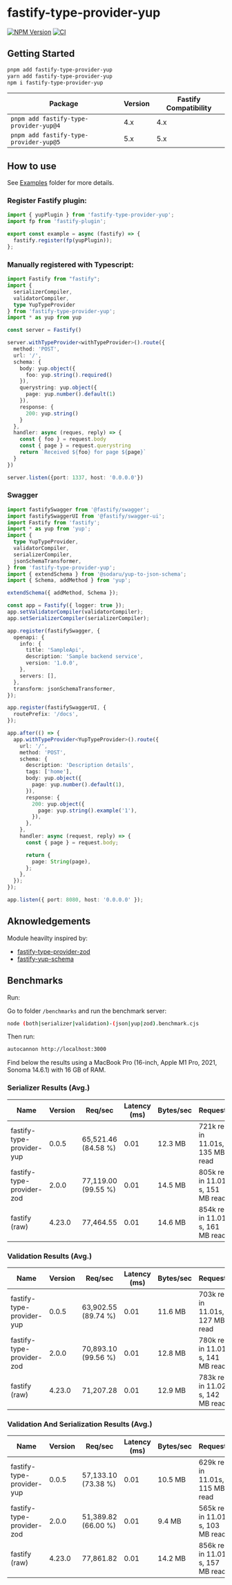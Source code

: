 # fastify-type-provider-yup

[![NPM Version](https://img.shields.io/npm/v/fastify-type-provider-yup.svg)](https://npmjs.org/package/fastify-type-provider-yup) [![CI](https://github.com/jorgevrgs/fastify-type-provider-yup/actions/workflows/tests.yml/badge.svg)](https://github.com/jorgevrgs/fastify-type-provider-yup/actions/workflows/tests.yml)

## Getting Started

```sh
pnpm add fastify-type-provider-yup
yarn add fastify-type-provider-yup
npm i fastify-type-provider-yup
```

| Package | Version | Fastify Compatibility |
| ------- | ------- | --------------------- |
| `pnpm add fastify-type-provider-yup@4` | 4.x | 4.x |
| `pnpm add fastify-type-provider-yup@5` | 5.x | 5.x |

## How to use

See [Examples](./examples) folder for more details.

### Register Fastify plugin:

```js
import { yupPlugin } from 'fastify-type-provider-yup';
import fp from 'fastify-plugin';

export const example = async (fastify) => {
  fastify.register(fp(yupPlugin));
};
```

### Manually registered with Typescript:

```ts
import Fastify from "fastify";
import {
  serializerCompiler,
  validatorCompiler,
  type YupTypeProvider
} from 'fastify-type-provider-yup';
import * as yup from yup

const server = Fastify()

server.withTypeProvider<withTypeProvider>().route({
  method: 'POST',
  url: '/',
  schema: {
    body: yup.object({
      foo: yup.string().required()
    }),
    querystring: yup.object({
      page: yup.number().default(1)
    }),
    response: {
      200: yup.string()
    }
  },
  handler: async (reques, reply) => {
    const { foo } = request.body
    const { page } = request.querystring
    return `Received ${foo} for page ${page}`
  }
})

server.listen({port: 1337, host: '0.0.0.0'})
```

### Swagger

```typescript
import fastifySwagger from '@fastify/swagger';
import fastifySwaggerUI from '@fastify/swagger-ui';
import Fastify from 'fastify';
import * as yup from 'yup';
import {
  type YupTypeProvider,
  validatorCompiler,
  serializerCompiler,
  jsonSchemaTransformer,
} from 'fastify-type-provider-yup';
import { extendSchema } from '@sodaru/yup-to-json-schema';
import { Schema, addMethod } from 'yup';

extendSchema({ addMethod, Schema });

const app = Fastify({ logger: true });
app.setValidatorCompiler(validatorCompiler);
app.setSerializerCompiler(serializerCompiler);

app.register(fastifySwagger, {
  openapi: {
    info: {
      title: 'SampleApi',
      description: 'Sample backend service',
      version: '1.0.0',
    },
    servers: [],
  },
  transform: jsonSchemaTransformer,
});

app.register(fastifySwaggerUI, {
  routePrefix: '/docs',
});

app.after(() => {
  app.withTypeProvider<YupTypeProvider>().route({
    url: '/',
    method: 'POST',
    schema: {
      description: 'Description details',
      tags: ['home'],
      body: yup.object({
        page: yup.number().default(1),
      }),
      response: {
        200: yup.object({
          page: yup.string().example('1'),
        }),
      },
    },
    handler: async (request, reply) => {
      const { page } = request.body;

      return {
        page: String(page),
      };
    },
  });
});

app.listen({ port: 8080, host: '0.0.0.0' });
```

## Aknowledgements

Module heavilty inspired by:

- [fastify-type-provider-zod](https://github.com/turkerdev/fastify-type-provider-zod)
- [fastify-yup-schema](https://github.com/balcieren/fastify-yup-schema)


## Benchmarks

Run:

Go to folder `/benchmarks` and run the benchmark server:

```sh
node (both|serializer|validation)-(json|yup|zod).benchmark.cjs
```

Then run:

```sh
autocannon http://localhost:3000
```

Find below the results using a MacBook Pro (16-inch, Apple M1 Pro, 2021, Sonoma 14.6.1) with 16 GB of RAM.

### Serializer Results (Avg.)

| Name | Version | Req/sec | Latency (ms) | Bytes/sec | Requests|
| --- | --- | --- | --- | --- | --- |
| fastify-type-provider-yup | 0.0.5 |  65,521.46 (84.58 %) | 0.01 | 12.3 MB | 721k req in 11.01s, 135 MB read  |
| fastify-type-provider-zod | 2.0.0 |  77,119.00 (99.55 %) | 0.01 | 14.5 MB | 805k req in 11.01 s, 151 MB read |
| fastify (raw) | 4.23.0 |  77,464.55 | 0.01 | 14.6 MB | 854k req in 11.01 s, 161 MB read |

### Validation Results (Avg.)

| Name | Version | Req/sec | Latency (ms) | Bytes/sec | Requests|
| --- | --- | --- | --- | --- | --- |
| fastify-type-provider-yup | 0.0.5 |  63,902.55 (89.74 %) | 0.01 | 11.6 MB | 703k req in 11.01s, 127 MB read  |
| fastify-type-provider-zod | 2.0.0 |  70,893.10 (99.56 %) | 0.01 | 12.8 MB | 780k req in 11.01 s, 141 MB read |
| fastify (raw) | 4.23.0 |  71,207.28 | 0.01 | 12.9 MB | 783k req in 11.02 s, 142 MB read |

### Validation And Serialization Results (Avg.)

| Name | Version | Req/sec | Latency (ms) | Bytes/sec | Requests|
| --- | --- | --- | --- | --- | --- |
| fastify-type-provider-yup | 0.0.5 |  57,133.10 (73.38 %) | 0.01 | 10.5 MB | 629k req in 11.01s, 115 MB read  |
| fastify-type-provider-zod | 2.0.0 |  51,389.82 (66.00 %) | 0.01 | 9.4 MB | 565k req in 11.01 s, 103 MB read |
| fastify (raw) | 4.23.0 |  77,861.82 | 0.01 | 14.2 MB | 856k req in 11.01 s, 157 MB read |
